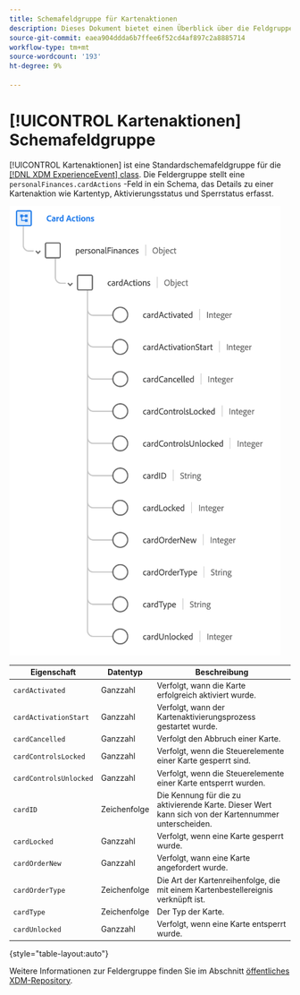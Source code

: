 ```yaml
---
title: Schemafeldgruppe für Kartenaktionen
description: Dieses Dokument bietet einen Überblick über die Feldgruppe Kartenaktionen .
source-git-commit: eaea904ddda6b7ffee6f52cd4af897c2a8885714
workflow-type: tm+mt
source-wordcount: '193'
ht-degree: 9%

---
```


# [!UICONTROL Kartenaktionen] Schemafeldgruppe

[!UICONTROL Kartenaktionen] ist eine Standardschemafeldgruppe für die [[!DNL XDM ExperienceEvent] class](../../classes/experienceevent.md). Die Feldergruppe stellt eine `personalFinances.cardActions` -Feld in ein Schema, das Details zu einer Kartenaktion wie Kartentyp, Aktivierungsstatus und Sperrstatus erfasst.

![](../../images/field-groups/card-actions.png)

| Eigenschaft | Datentyp | Beschreibung |
| --- | --- | --- |
| `cardActivated` | Ganzzahl | Verfolgt, wann die Karte erfolgreich aktiviert wurde. |
| `cardActivationStart` | Ganzzahl | Verfolgt, wann der Kartenaktivierungsprozess gestartet wurde. |
| `cardCancelled` | Ganzzahl | Verfolgt den Abbruch einer Karte. |
| `cardControlsLocked` | Ganzzahl | Verfolgt, wenn die Steuerelemente einer Karte gesperrt sind. |
| `cardControlsUnlocked` | Ganzzahl | Verfolgt, wenn die Steuerelemente einer Karte entsperrt wurden. |
| `cardID` | Zeichenfolge | Die Kennung für die zu aktivierende Karte. Dieser Wert kann sich von der Kartennummer unterscheiden. |
| `cardLocked` | Ganzzahl | Verfolgt, wenn eine Karte gesperrt wurde. |
| `cardOrderNew` | Ganzzahl | Verfolgt, wann eine Karte angefordert wurde. |
| `cardOrderType` | Zeichenfolge | Die Art der Kartenreihenfolge, die mit einem Kartenbestellereignis verknüpft ist. |
| `cardType` | Zeichenfolge | Der Typ der Karte. |
| `cardUnlocked` | Ganzzahl | Verfolgt, wenn eine Karte entsperrt wurde. |

{style=&quot;table-layout:auto&quot;}

Weitere Informationen zur Feldergruppe finden Sie im Abschnitt [öffentliches XDM-Repository](https://github.com/adobe/xdm/blob/master/docs/reference/fieldgroups/experience-event/experienceevent-card-actions.schema.json).
